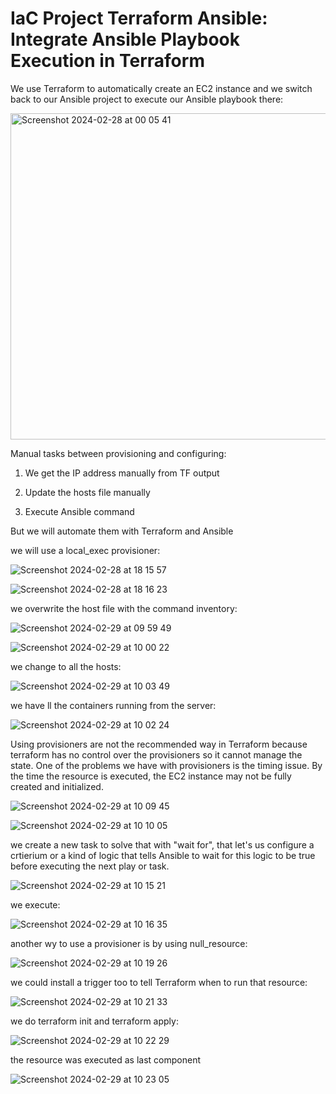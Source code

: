 # IaC Project Terraform Ansible: Integrate Ansible Playbook Execution in Terraform


We use Terraform to automatically create an EC2 instance and we switch back to our Ansible project to execute our Ansible playbook there: 

<img width="522" alt="Screenshot 2024-02-28 at 00 05 41" src="https://github.com/redjules/IaaC-Project-Terraform-Ansible/assets/106017493/4c315905-82a2-4618-894e-ca77b99cabf1">

Manual tasks between provisioning and configuring:

1) We get the IP address manually from TF output

2) Update the hosts file manually

3) Execute Ansible command


But we will automate them with Terraform and Ansible

we will use a local_exec provisioner:


![Screenshot 2024-02-28 at 18 15 57](https://github.com/redjules/IaaC-Project-Terraform-Ansible/assets/106017493/60cbdb66-73cf-4523-942c-cb6fd8b5ba9b)


![Screenshot 2024-02-28 at 18 16 23](https://github.com/redjules/IaaC-Project-Terraform-Ansible/assets/106017493/75352763-182a-4ed4-a679-7621bb124d4e)

we overwrite the host file with the command inventory:

![Screenshot 2024-02-29 at 09 59 49](https://github.com/redjules/IaaC-Project-Terraform-Ansible/assets/106017493/2fae4010-5cd5-4e22-9809-6e057dbfc754)


![Screenshot 2024-02-29 at 10 00 22](https://github.com/redjules/IaaC-Project-Terraform-Ansible/assets/106017493/13c13a03-5b84-49fc-bed8-28d70dfaaff4)

we change to all the hosts:

![Screenshot 2024-02-29 at 10 03 49](https://github.com/redjules/IaaC-Project-Terraform-Ansible/assets/106017493/aa1bfe68-65b2-4d46-87ec-fa870d5d8c87)


we have ll the containers running from the server:

![Screenshot 2024-02-29 at 10 02 24](https://github.com/redjules/IaaC-Project-Terraform-Ansible/assets/106017493/f7e8d78b-f3d8-4c06-9550-e0a2ce7030f4)

Using provisioners are not the recommended way in Terraform because terraform has no control over the provisioners so it cannot manage the state. One of the problems we have with provisioners is the timing issue. By the time the resource is executed, the EC2 instance may not be fully created and initialized. 


![Screenshot 2024-02-29 at 10 09 45](https://github.com/redjules/IaaC-Project-Terraform-Ansible/assets/106017493/3774792a-0580-44a7-b467-d04d08a14afd)


![Screenshot 2024-02-29 at 10 10 05](https://github.com/redjules/IaaC-Project-Terraform-Ansible/assets/106017493/59afa50a-da2f-45c2-843e-b27e6a93380c)

we create a new task to solve that with "wait for", that let's us configure a crtierium or a kind of logic that tells Ansible to wait for this logic to be true before executing the next play or task.

![Screenshot 2024-02-29 at 10 15 21](https://github.com/redjules/IaaC-Project-Terraform-Ansible/assets/106017493/0d2e6118-da39-448a-a391-ce5ce035da4f)

we execute:


![Screenshot 2024-02-29 at 10 16 35](https://github.com/redjules/IaaC-Project-Terraform-Ansible/assets/106017493/676d536a-1560-403b-bc9f-7fe962331852)

another wy to use a provisioner is by using null_resource:

![Screenshot 2024-02-29 at 10 19 26](https://github.com/redjules/IaaC-Project-Terraform-Ansible/assets/106017493/34c99265-843f-404a-8641-1438c63b3070)


we could install a trigger too to tell Terraform when to run that resource:


![Screenshot 2024-02-29 at 10 21 33](https://github.com/redjules/IaaC-Project-Terraform-Ansible/assets/106017493/7c0a8d62-5134-4bb8-b4b4-91d6e3ea21c4)

we do terraform init and terraform apply:

![Screenshot 2024-02-29 at 10 22 29](https://github.com/redjules/IaaC-Project-Terraform-Ansible/assets/106017493/8aeac2dd-6102-4b57-a52a-35994e3d2bbf)

the resource was executed as last component

![Screenshot 2024-02-29 at 10 23 05](https://github.com/redjules/IaaC-Project-Terraform-Ansible/assets/106017493/39be47dd-5971-406d-9144-db6d4f329f0a)

